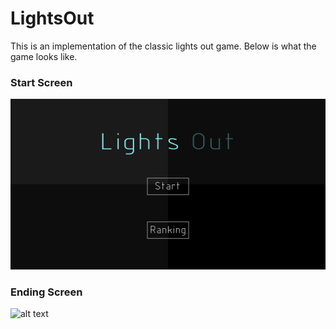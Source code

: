 # LightsOut
This is an implementation of the classic lights out game. Below is what the game looks like.  
### Start Screen
![alt text](Graphics/MainPage.png)
### Ending Screen
![alt text](Graphics/EndOfGameDisplay.png)

